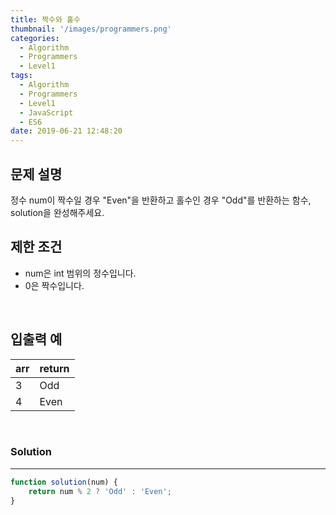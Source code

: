 ```yaml
---
title: 짝수와 홀수
thumbnail: '/images/programmers.png'
categories:
  - Algorithm
  - Programmers
  - Level1
tags:
  - Algorithm
  - Programmers
  - Level1
  - JavaScript
  - ES6
date: 2019-06-21 12:48:20
---
```


## 문제 설명
정수 num이 짝수일 경우 "Even"을 반환하고 홀수인 경우 "Odd"를 반환하는 함수, solution을 완성해주세요.<br/>

<!-- more -->

## 제한 조건
- num은 int 범위의 정수입니다.
- 0은 짝수입니다.

<br/>

## 입출력 예

| arr | return |
| --- | --- |
| 3 | Odd |
| 4 | Even |

<br/>

### Solution

---

```javascript
function solution(num) {
    return num % 2 ? 'Odd' : 'Even';
}
```